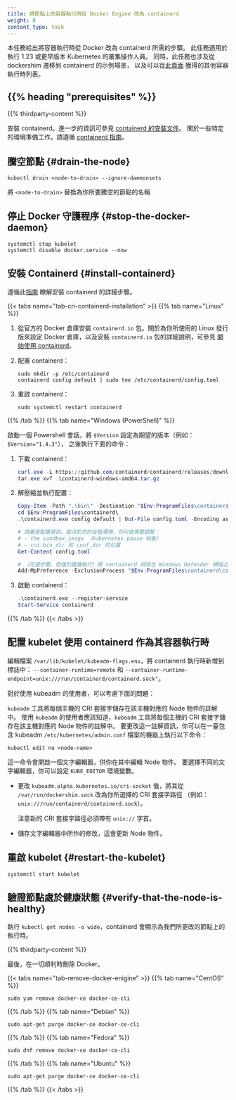 ```yaml
---
title: 將節點上的容器執行時從 Docker Engine 改為 containerd
weight: 8
content_type: task 
---
```


<!--
title: "Changing the Container Runtime on a Node from Docker Engine to containerd"
weight: 8
content_type: task 
-->

<!--
This task outlines the steps needed to update your container runtime to containerd from Docker. It
is applicable for cluster operators running Kubernetes 1.23 or earlier. Also  this covers an
example scenario for migrating from dockershim to containerd and alternative container runtimes
can be picked from this [page](/docs/setup/production-environment/container-runtimes/).
-->
本任務給出將容器執行時從 Docker 改為 containerd 所需的步驟。
此任務適用於執行 1.23 或更早版本 Kubernetes 的叢集操作人員。
同時，此任務也涉及從 dockershim 遷移到 containerd 的示例場景，
以及可以從[此頁面](/zh-cn/docs/setup/production-environment/container-runtimes/)
獲得的其他容器執行時列表。

## {{% heading "prerequisites" %}}

{{% thirdparty-content %}}

<!--
Install containerd. For more information see
[containerd's installation documentation](https://containerd.io/docs/getting-started/)
and for specific prerequisite follow
[the containerd guide](/docs/setup/production-environment/container-runtimes/#containerd).
-->
安裝 containerd。進一步的資訊可參見
[containerd 的安裝文件](https://containerd.io/docs/getting-started/)。
關於一些特定的環境準備工作，請遵循 [containerd 指南](/zh-cn/docs/setup/production-environment/container-runtimes/#containerd)。

<!--
## Drain the node 

```shell
kubectl drain <node-to-drain> --ignore-daemonsets
```

Replace `<node-to-drain>` with the name of your node you are draining.
-->
## 騰空節點    {#drain-the-node}

```shell
kubectl drain <node-to-drain> --ignore-daemonsets
```

將 `<node-to-drain>` 替換為你所要騰空的節點的名稱

<!--
## Stop the Docker daemon
-->
## 停止 Docker 守護程序   {#stop-the-docker-daemon}

```shell
systemctl stop kubelet
systemctl disable docker.service --now
```

<!--
## Install Containerd

Follow the [guide](/docs/setup/production-environment/container-runtimes/#containerd)
for detailed steps to install containerd.
-->
## 安裝 Containerd    {#install-containerd}

遵循此[指南](/zh-cn/docs/setup/production-environment/container-runtimes/#containerd)
瞭解安裝 containerd 的詳細步驟。

{{< tabs name="tab-cri-containerd-installation" >}}
{{% tab name="Linux" %}}

<!--
1. Install the `containerd.io` package from the official Docker repositories. 
   Instructions for setting up the Docker repository for your respective Linux distribution and
   installing the `containerd.io` package can be found at 
   [Getting started with containerd](https://github.com/containerd/containerd/blob/main/docs/getting-started.md).
-->
1. 從官方的 Docker 倉庫安裝 `containerd.io` 包。關於為你所使用的 Linux 發行版來設定
   Docker 倉庫，以及安裝 `containerd.io` 包的詳細說明，可參見
   [開始使用 containerd](https://github.com/containerd/containerd/blob/main/docs/getting-started.md)。

<!--
1. Configure containerd:
-->
2. 配置 containerd：

   ```shell
   sudo mkdir -p /etc/containerd
   containerd config default | sudo tee /etc/containerd/config.toml
   ```

<!--
1. Restart containerd:
-->
3. 重啟 containerd：

   ```shell
   sudo systemctl restart containerd
   ```
{{% /tab %}}
{{% tab name="Windows (PowerShell)" %}}

<!--
Start a Powershell session, set `$Version` to the desired version (ex: `$Version="1.4.3"`), and
then run the following commands:
-->
啟動一個 Powershell 會話，將 `$Version` 設定為期望的版本（例如：`$Version="1.4.3"`），
之後執行下面的命令：

<!--
1. Download containerd:
-->
1. 下載 containerd：

   ```powershell
   curl.exe -L https://github.com/containerd/containerd/releases/download/v$Version/containerd-$Version-windows-amd64.tar.gz -o containerd-windows-amd64.tar.gz
   tar.exe xvf .\containerd-windows-amd64.tar.gz
   ```

<!--
2. Extract and configure:
-->
2. 解壓縮並執行配置：

   ```powershell
   Copy-Item -Path ".\bin\" -Destination "$Env:ProgramFiles\containerd" -Recurse -Force
   cd $Env:ProgramFiles\containerd\
   .\containerd.exe config default | Out-File config.toml -Encoding ascii

   # 請審查配置資訊。取決於你的安裝環境，你可能需要調整：
   # - the sandbox_image （Kubernetes pause 映象）
   # - cni bin_dir 和 conf_dir 的位置
   Get-Content config.toml

   # （可選步驟，但強烈建議執行）將 containerd 排除在 Windows Defender 掃描之外
   Add-MpPreference -ExclusionProcess "$Env:ProgramFiles\containerd\containerd.exe"
   ```

<!--
3. Start containerd:
-->
3. 啟動 containerd：

   ```powershell
   .\containerd.exe --register-service
   Start-Service containerd
   ```

{{% /tab %}}
{{< /tabs >}}

<!--
## Configure the kubelet to use containerd as its container runtime

Edit the file `/var/lib/kubelet/kubeadm-flags.env` and add the containerd runtime to the flags.
`--container-runtime=remote` and
`--container-runtime-endpoint=unix:///run/containerd/containerd.sock"`.
-->
## 配置 kubelet 使用 containerd 作為其容器執行時

編輯檔案 `/var/lib/kubelet/kubeadm-flags.env`，將 containerd 執行時新增到標誌中：
`--container-runtime=remote` 和 `--container-runtime-endpoint=unix:///run/containerd/containerd.sock"`。

<!--
For users using kubeadm should consider the following:

Users using kubeadm should be aware that the `kubeadm` tool stores the CRI socket for each host as
an annotation in the Node object for that host. To change it you can execute the following command
on a machine that has the kubeadm `/etc/kubernetes/admin.conf` file.
-->
對於使用 kubeadm 的使用者，可以考慮下面的問題：

`kubeadm` 工具將每個主機的 CRI 套接字儲存在該主機對應的 Node 物件的註解中。
使用 `kubeadm` 的使用者應該知道，`kubeadm` 工具將每個主機的 CRI 套接字儲存在該主機對應的 Node 物件的註解中。
要更改這一註解資訊，你可以在一臺包含 kubeadm `/etc/kubernetes/admin.conf` 檔案的機器上執行以下命令：

```shell
kubectl edit no <node-name>
```

<!--
This will start a text editor where you can edit the Node object.

To choose a text editor you can set the `KUBE_EDITOR` environment variable.

- Change the value of `kubeadm.alpha.kubernetes.io/cri-socket` from `/var/run/dockershim.sock`
  to the CRI socket path of your choice (for example `unix:///run/containerd/containerd.sock`).
   
  Note that new CRI socket paths must be prefixed with `unix://` ideally.

- Save the changes in the text editor, which will update the Node object.
-->
這一命令會開啟一個文字編輯器，供你在其中編輯 Node 物件。
要選擇不同的文字編輯器，你可以設定 `KUBE_EDITOR` 環境變數。

- 更改 `kubeadm.alpha.kubernetes.io/cri-socket` 值，將其從
  `/var/run/dockershim.sock` 改為你所選擇的 CRI 套接字路徑
  （例如：`unix:///run/containerd/containerd.sock`）。

  注意新的 CRI 套接字路徑必須帶有 `unix://` 字首。

- 儲存文字編輯器中所作的修改，這會更新 Node 物件。

<!--
## Restart the kubelet
-->
## 重啟 kubelet    {#restart-the-kubelet}

```shell
systemctl start kubelet
```

<!--
## Verify that the node is healthy

Run `kubectl get nodes -o wide` and containerd appears as the runtime for the node we just changed.

## Remove Docker Engine
-->
## 驗證節點處於健康狀態   {#verify-that-the-node-is-healthy}

執行 `kubectl get nodes -o wide`，containerd 會顯示為我們所更改的節點上的執行時。

{{% thirdparty-content %}}

<!--
Finally if everything goes well, remove Docker.
-->
最後，在一切順利時刪除 Docker。

{{< tabs name="tab-remove-docker-enigine" >}}
{{% tab name="CentOS" %}}

```shell
sudo yum remove docker-ce docker-ce-cli
```
{{% /tab %}}
{{% tab name="Debian" %}}

```shell
sudo apt-get purge docker-ce docker-ce-cli
```
{{% /tab %}}
{{% tab name="Fedora" %}}

```shell
sudo dnf remove docker-ce docker-ce-cli
```
{{% /tab %}}
{{% tab name="Ubuntu" %}}

```shell
sudo apt-get purge docker-ce docker-ce-cli
```
{{% /tab %}}
{{< /tabs >}}

